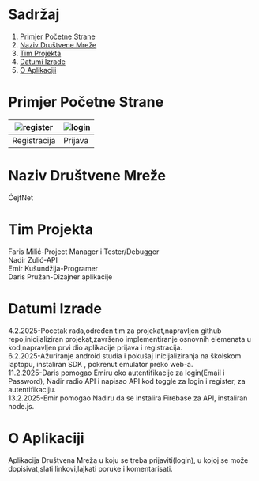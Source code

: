 # Sadržaj
1. [Primjer Početne Strane](#primjer-pocetne-strane)
2. [Naziv Društvene Mreže](#naziv-društvene-mreže)
3. [Tim Projekta](#tim-projekta)
4. [Datumi Izrade](#datumi-izrade)
5. [O Aplikaciji](#o-aplikaciji)
   
# Primjer Početne Strane
| ![register](https://github.com/user-attachments/assets/f9dd8170-9b30-4cd0-9ac8-5c0cf374f207) | ![login](https://github.com/user-attachments/assets/868d2e03-df95-422b-9de1-6a61d9c20467) |
| --- | --- |
| Registracija | Prijava |

# Naziv Društvene Mreže
ĆejfNet

# Tim Projekta
Faris Milić-Project Manager i Tester/Debugger <br>
Nadir Zulić-API <br>
Emir Kušundžija-Programer <br>
Daris Pružan-Dizajner aplikacije <br>

# Datumi Izrade 
4.2.2025-Pocetak rada,određen tim za projekat,napravljen github repo,inicijaliziran projekat,završeno implementiranje osnovnih elemenata u kod,napravljen prvi dio aplikacije prijava i registracija.<br>
6.2.2025-Ažuriranje android studia i pokušaj inicijaliziranja na školskom laptopu, instaliran SDK , pokrenut emulator preko web-a.<br>
11.2.2025-Daris pomogao Emiru oko autentifikacije za login(Email i Password), Nadir radio API i napisao API kod toggle za login i register, za autentifikaciju.<br>
13.2.2025-Emir pomogao Nadiru da se instalira Firebase za API, instaliran node.js.

# O Aplikaciji 
Aplikacija Društvena Mreža u koju se treba prijaviti(login), u kojoj se može dopisivat,slati linkovi,lajkati poruke i komentarisati. <br> 


